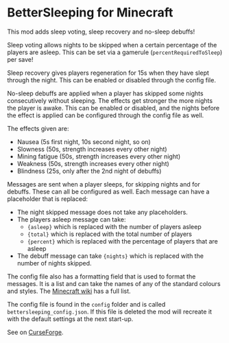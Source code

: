 # BetterSleeping for Minecraft

This mod adds sleep voting, sleep recovery and no-sleep debuffs!

 

Sleep voting allows nights to be skipped when a certain percentage of the players are asleep. This can be set via a gamerule (`percentRequiredToSleep`) per save!

 

Sleep recovery gives players regeneration for 15s when they have slept through the night. This can be enabled or disabled through the config file.

 

No-sleep debuffs are applied when a player has skipped some nights consecutively without sleeping. The effects get stronger the more nights the player is awake. This can be enabled or disabled, and the nights before the effect is applied can be configured through the config file as well.

The effects given are:
* Nausea (5s first night, 10s second night, so on)
* Slowness (50s, strength increases every other night)
* Mining fatigue (50s, strength increases every other night)
* Weakness (50s, strength increases every other night)
* Blindness (25s, only after the 2nd night of debuffs)

Messages are sent when a player sleeps, for skipping nights and for debuffs. These can all be configured as well. Each message can have a placeholder that is replaced:
* The night skipped message does not take any placeholders.
* The players asleep message can take:
  * `{asleep}` which is replaced with the number of players asleep
  * `{total}` which is replaced with the total number of players
  * `{percent}` which is replaced with the percentage of players that are asleep
* The debuff message can take `{nights}` which is replaced with the number of nights skipped.

The config file also has a formatting field that is used to format the messages. It is a list and can take the names of any of the standard colours and styles. The [Minecraft wiki](https://minecraft.gamepedia.com/Formatting_codes) has a full list.

 

The config file is found in the `config` folder and is called `bettersleeping_config.json`. If this file is deleted the mod will recreate it with the default settings at the next start-up.

See on [CurseForge](https://minecraft.curseforge.com/projects/bettersleeping).